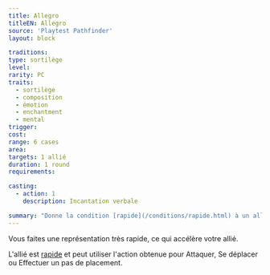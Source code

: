 ```yaml
---
title: Allegro
titleEN: Allegro
source: 'Playtest Pathfinder'
layout: block

traditions:
type: sortilège
level: 
rarity: PC
traits:
  - sortilège
  - composition
  - émotion
  - enchantment
  - mental
trigger: 
cost: 
range: 6 cases
area: 
targets: 1 allié
duration: 1 round
requirements: 

casting:
  - action: 1
    description: Incantation verbale

summary: "Donne la condition [rapide](/conditions/rapide.html) à un allié."
---
```


Vous faites une représentation très rapide, ce qui accélère votre allié.

L'allié est [rapide](/conditions/rapide.html) et peut utiliser l'action obtenue pour Attaquer, Se déplacer ou Effectuer un pas de placement.
